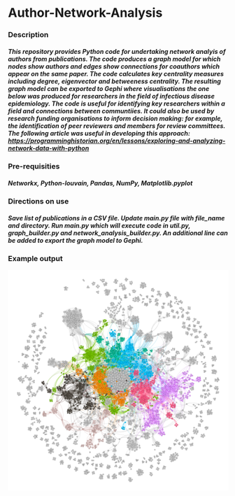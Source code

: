 # Author-Network-Analysis

### Description

##### This repository provides Python code for undertaking network analyis of authors from publications. The code produces a graph model for which nodes show authors and edges show connections for coauthors which appear on the same paper. The code calculates key centrality measures including degree, eigenvector and betweeness centrality. The resulting graph model can be exported to Gephi where visualisations  the one below was produced for researchers in the field of infectious disease epidemiology. The code is useful for identifying key researchers within a field and connections between communtiies. It could also be used by research funding organisations to inform decision making: for example, the identification of peer reviewers and members for review committees. The following article was useful in developing this approach: https://programminghistorian.org/en/lessons/exploring-and-analyzing-network-data-with-python 

### Pre-requisities

##### Networkx, Python-louvain, Pandas, NumPy, Matplotlib.pyplot

### Directions on use

##### Save list of publications in a CSV file. Update main.py file with file_name and directory. Run main.py which will execute code in util.py, graph_builder.py and network_analysis_builder.py. An additional line can be added to export the graph model to Gephi. 

### Example output

![Alt text](./network_analysis.png?raw=true "Author Network Analysis")
